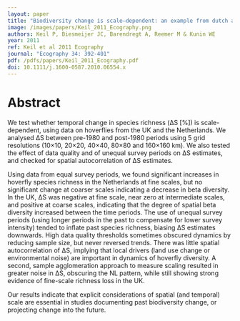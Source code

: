 ```yaml
---
layout: paper
title: "Biodiversity change is scale–dependent: an example from dutch and UK hoverflies (Diptera, Syrphidae)"
image: /images/papers/Keil_2011_Ecography.png
authors: Keil P, Biesmeijer JC, Barendregt A, Reemer M & Kunin WE
year: 2011
ref: Keil et al 2011 Ecography
journal: "Ecography 34: 392-401"
pdf: /pdfs/papers/Keil_2011_Ecography.pdf
doi: 10.1111/j.1600-0587.2010.06554.x
---
```


# Abstract

We test whether temporal change in species richness (ΔS [%]) is scale-dependent, using data on hoverflies from the UK and the Netherlands. We analysed ΔS between pre-1980 and post-1980 periods using 5 grid resolutions (10×10, 20×20, 40×40, 80×80 and 160×160 km). We also tested the effect of data quality and of unequal survey periods on ΔS estimates, and checked for spatial autocorrelation of ΔS estimates. 

Using data from equal survey periods, we found significant increases in hoverfly species richness in the Netherlands at fine scales, but no significant change at coarser scales indicating a decrease in beta diversity. In the UK, ΔS was negative at fine scale, near zero at intermediate scales, and positive at coarse scales, indicating that the degree of spatial beta diversity increased between the time periods. The use of unequal survey periods (using longer periods in the past to compensate for lower survey intensity) tended to inflate past species richness, biasing ΔS estimates downwards. High data quality thresholds sometimes obscured dynamics by reducing sample size, but never reversed trends. There was little spatial autocorrelation of ΔS, implying that local drivers (land use change or environmental noise) are important in dynamics of hoverfly diversity. A second, sample agglomeration approach to measure scaling resulted in greater noise in ΔS, obscuring the NL pattern, while still showing strong evidence of fine-scale richness loss in the UK. 

Our results indicate that explicit considerations of spatial (and temporal) scale are essential in studies documenting past biodiversity change, or projecting change into the future.

